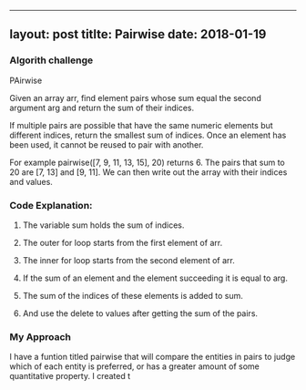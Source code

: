 
---
layout: post
titlte: Pairwise
date: 2018-01-19
---

### Algorith challenge

PAirwise

Given an array arr, find element pairs whose sum equal the second argument arg and return the sum of their indices.

If multiple pairs are possible that have the same numeric elements but different indices, return the smallest sum of indices. Once an element has been used, it cannot be reused to pair with another.

For example pairwise([7, 9, 11, 13, 15], 20) returns 6. The pairs that sum to 20 are [7, 13] and [9, 11]. We can then write out the array with their indices and values.



### Code Explanation:

1. The variable sum holds the sum of indices.

2. The outer for loop starts from the first element of arr.

3. The inner for loop starts from the second element of arr.

4. If the sum of an element and the element succeeding it is equal to arg.

5. The sum of the indices of these elements is added to sum.

6. And use the delete to values after getting the sum of the pairs.


### My Approach

I have a funtion titled pairwise that will compare the entities in pairs to judge which of each entity is preferred, or has a greater amount of some quantitative property. I created t


